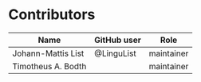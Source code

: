 # Contributors

Name               | GitHub user | Role
---                | ---         | ---
Johann-Mattis List | @LinguList  | maintainer
Timotheus A. Bodth |             | maintainer
